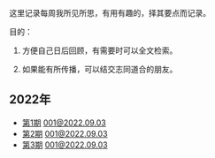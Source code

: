 这里记录每周我所见所思，有用有趣的，择其要点而记录。

目的：

1. 方便自己日后回顾，有需要时可以全文检索。

2. 如果能有所传播，可以结交志同道合的朋友。

## 2022年

- [第1期](https://github.com/theseazhang/weekly_news/blob/main/001.md) 001@2022.09.03
- [第2期](https://github.com/theseazhang/weekly_news/blob/main/002.md) 001@2022.09.03
- [第3期](https://github.com/theseazhang/weekly_news/blob/main/003.md) 001@2022.09.03